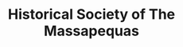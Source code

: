 ---
layout: repo
title: "Historical Society of The Massapequas"
id: 20899
permalink: repos/20899/
---